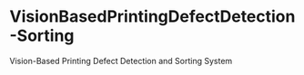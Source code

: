 # VisionBasedPrintingDefectDetection-Sorting
Vision-Based Printing Defect Detection and Sorting System
